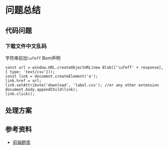 # 问题总结

## 代码问题

### 下载文件中文乱码
字符串前加`\ufeff` Bom声明
```
const url = window.URL.createObjectURL(new Blob(['\ufeff' + response],{ type: 'text/csv'}));
const link = document.createElement('a');
link.href = url;
link.setAttribute('download', 'label.csv'); //or any other extension
document.body.appendChild(link);
link.click();
```

## 处理方案


## 参考资料

- [前端题库](https://juejin.im/post/6895752757534261256?utm_source=gold_browser_extension)